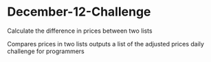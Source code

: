 December-12-Challenge
=====================

Calculate the difference in prices between two lists


Compares prices in two lists outputs a list of the adjusted prices daily challenge for programmers 
